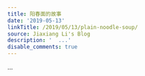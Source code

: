 ```yaml
---
title: 阳春面的故事
date: '2019-05-13'
linkTitle: /2019/05/13/plain-noodle-soup/
source: Jiaxiang Li's Blog
description: '  ...'
disable_comments: true
---
```

  ...